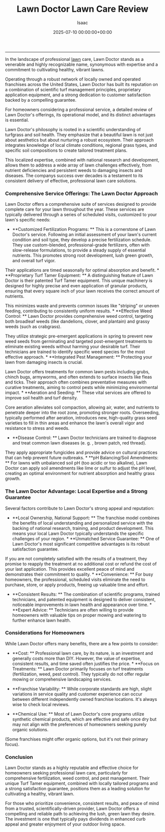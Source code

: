 ﻿---
title: Lawn Doctor Lawn Care Review
description: In the landscape of professional lawn care, Lawn Doctor stands as a venerable and highly recognizable name, synonymous with expertise and a commitment to...
slug: /lawn-doctor-lawn-care-review/
date: 2025-07-10 00:00:00+00:00
lastmod: 2025-07-10 00:00:00+03:00
author: Isaac
categories:
- Lawn Care
- Services
- Reviews
tags:
- lawn-care
- lawn
- doctor
layout: post
---
---

In the landscape of professional [lawn](https://pestpolicy.com/10-essential-lawn-and-garden-tools-for-fall/) care, Lawn Doctor stands as a venerable and highly recognizable name, synonymous with expertise and a commitment to cultivating healthy, vibrant lawns.

Operating through a robust network of locally owned and operated franchises across the United States, Lawn Doctor has built its reputation on a combination of scientific turf management principles, proprietary application equipment, and a strong dedication to customer satisfaction backed by a compelling guarantee.

For homeowners considering a professional service, a detailed review of Lawn Doctor's offerings, its operational model, and its distinct advantages is essential.

Lawn Doctor's philosophy is rooted in a scientific understanding of turfgrass and soil health. They emphasize that a beautiful lawn is not just about aesthetics but about nurturing a robust ecosystem. Their approach integrates knowledge of local climate conditions, regional grass types, and specific soil compositions to create tailored treatment plans.

This localized expertise, combined with national research and development, allows them to address a wide array of lawn challenges effectively, from nutrient deficiencies and persistent weeds to damaging insects and diseases. The companys success over decades is a testament to its consistent delivery of effective, professional lawn care solutions.

###  Comprehensive Service Offerings: The Lawn Doctor Approach

Lawn Doctor offers a comprehensive suite of services designed to provide complete care for your lawn throughout the year. These services are typically delivered through a series of scheduled visits, customized to your lawn's specific needs:

* **Customized Fertilization Programs: ** This is a cornerstone of Lawn Doctor's service. Following an initial assessment of your lawn's current condition and soil type, they develop a precise fertilization schedule. They use custom-blended, professional-grade fertilizers, often with slow-release formulations, to provide a steady supply of essential nutrients. This promotes strong root development, lush green growth, and overall turf vigor.

Their applications are timed seasonally for optimal absorption and benefit. * **Proprietary Turf Tamer Equipment: ** A distinguishing feature of Lawn Doctor is their patented Turf Tamer equipment. This unique machinery is designed for highly precise and even application of granular products, ensuring that every square inch of your lawn receives the correct amount of nutrients.

This minimizes waste and prevents common issues like "striping" or uneven feeding, contributing to consistently uniform results. * **Effective Weed Control: ** Lawn Doctor provides comprehensive weed control, targeting both broadleaf weeds (like dandelions, clover, and plantain) and grassy weeds (such as crabgrass).

They utilize strategic pre-emergent applications in spring to prevent new weed seeds from germinating and targeted post-emergent treatments to eliminate existing weeds without harming your desirable turf. Their technicians are trained to identify specific weed species for the most effective approach. * **Integrated Pest Management: ** Protecting your lawn from damaging insects is crucial.

Lawn Doctor offers treatments for common lawn pests including grubs, chinch bugs, armyworms, and often extends to surface insects like fleas and ticks. Their approach often combines preventative measures with curative treatments, aiming to control pests while minimizing environmental impact. * **Aeration and Seeding: ** These vital services are offered to improve soil health and turf density.

Core aeration alleviates soil compaction, allowing air, water, and nutrients to penetrate deeper into the root zone, promoting stronger roots. Overseeding, typically performed after aeration, introduces new, high-quality grass seed varieties to fill in thin areas and enhance the lawn's overall vigor and resistance to stress and weeds.

* **Disease Control: ** Lawn Doctor technicians are trained to diagnose and treat common lawn diseases (e. g. , brown patch, red thread).

They apply appropriate fungicides and provide advice on cultural practices that can help prevent future outbreaks. * **pH Balancing/Soil Amendments: ** For lawns with unbalanced soil pH (too acidic or too alkaline), Lawn Doctor can apply soil amendments like lime or sulfur to adjust the pH level, creating an optimal environment for nutrient absorption and healthy grass growth.

###  The Lawn Doctor Advantage: Local Expertise and a Strong Guarantee

Several factors contribute to Lawn Doctor's strong appeal and reputation:

* **Local Ownership, National Support: ** The franchise model combines the benefits of local understanding and personalized service with the backing of national research, training, and product development. This means your local Lawn Doctor typically understands the specific challenges of your region. * **Unmatched Service Guarantee: ** One of Lawn Doctor's most significant competitive advantages is its robust satisfaction guarantee.

If you are not completely satisfied with the results of a treatment, they promise to reapply the treatment at no additional cost or refund the cost of your last application. This provides excellent peace of mind and demonstrates their commitment to quality. * **Convenience: ** For busy homeowners, the professional, scheduled visits eliminate the need to purchase, store, or apply products, freeing up valuable time and effort.

* **Consistent Results: ** The combination of scientific programs, trained technicians, and patented equipment is designed to deliver consistent, noticeable improvements in lawn health and appearance over time. * **Expert Advice: ** Technicians are often willing to provide homeowners with valuable tips on proper mowing and watering to further enhance lawn health.

###  Considerations for Homeowners

While Lawn Doctor offers many benefits, there are a few points to consider:

* **Cost: ** Professional lawn care, by its nature, is an investment and generally costs more than DIY. However, the value of expertise, consistent results, and time saved often justifies the price. * **Focus on Treatments: ** Lawn Doctor primarily focuses on turf treatments (fertilization, weed, pest control). They typically do not offer regular mowing or comprehensive landscaping services.

* **Franchise Variability: ** While corporate standards are high, slight variations in service quality and customer experience can occur between different independently owned franchise locations. It's always wise to check local reviews.

* **Chemical Use: ** Most of Lawn Doctor's core programs utilize synthetic chemical products, which are effective and safe once dry but may not align with the preferences of homeowners seeking purely organic solutions.

(Some franchises might offer organic options, but it's not their primary focus).

###  Conclusion

Lawn Doctor stands as a highly reputable and effective choice for homeowners seeking professional lawn care, particularly for comprehensive fertilization, weed control, and pest management. Their unique Turf Tamer equipment, combined with locally tailored programs and a strong satisfaction guarantee, positions them as a leading solution for cultivating a healthy, vibrant lawn.

For those who prioritize convenience, consistent results, and peace of mind from a trusted, scientifically-driven provider, Lawn Doctor offers a compelling and reliable path to achieving the lush, green lawn they desire. The investment is one that typically pays dividends in enhanced curb appeal and greater enjoyment of your outdoor living space.

